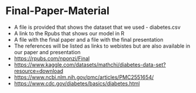 # Final-Paper-Material

- A file is provided that shows the dataset that we used - diabetes.csv
- A link to the Rpubs that shows our model in R
- A file with the final paper and a file with the final presentation
- The references will be listed as links to webistes but are also available in our paper and presentation
- https://rpubs.com/nponzi/Final
- https://www.kaggle.com/datasets/mathchi/diabetes-data-set?resource=download
- https://www.ncbi.nlm.nih.gov/pmc/articles/PMC2551654/
- https://www.cdc.gov/diabetes/basics/diabetes.html

